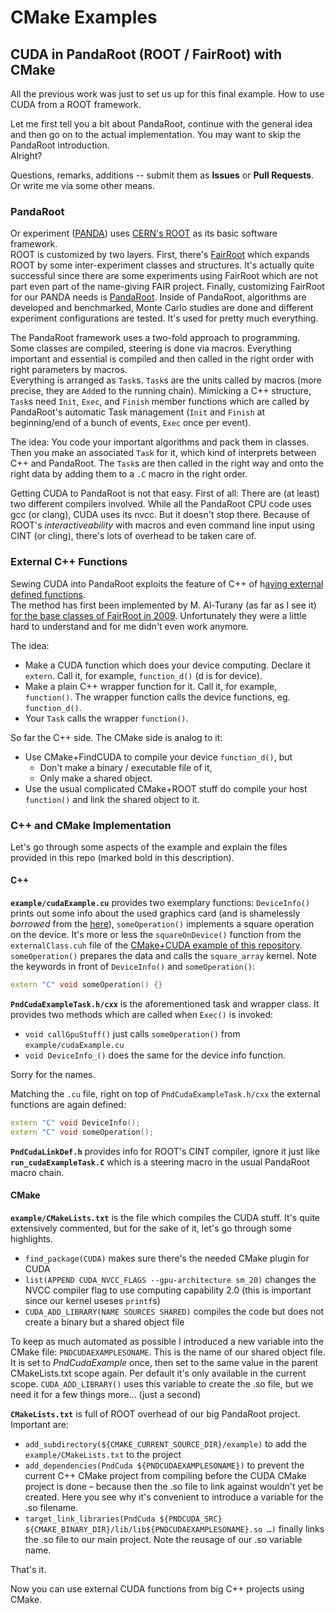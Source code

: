 # CMake Examples
## CUDA in PandaRoot (ROOT / FairRoot) with CMake

All the previous work was just to set us up for this final example. How to use CUDA from a ROOT framework.

Let me first tell you a bit about PandaRoot, continue with the general idea and then go on to the actual implementation. You may want to skip the PandaRoot introduction.  
Alright?

Questions, remarks, additions -- submit them as **Issues** or **Pull Requests**. Or write me via some other means.

### PandaRoot
Or experiment ([PANDA](http://www-panda.gsi.de)) uses [CERN's ROOT](http://root.cern.ch) as its basic software framework.  
ROOT is customized by two layers. First, there's [FairRoot](http://fairroot.gsi.de/) which expands ROOT by some inter-experiment classes and structures. It's actually quite successful since there are some experiments using FairRoot which are not part even part of the name-giving FAIR project. Finally, customizing FairRoot for our PANDA needs is [PandaRoot](http://fairroot.gsi.de/?q=node/7).
Inside of PandaRoot, algorithms are developed and benchmarked, Monte Carlo studies are done and different experiment configurations are tested. It's used for pretty much everything.

The PandaRoot framework uses a two-fold approach to programming. Some classes are compiled, steering is done via macros. Everything important and essential is compiled and then called in the right order with right parameters by macros.  
Everything is arranged as `Task`s. `Task`s are the units called by macros (more precise, they are `Add`ed to the running chain). Mimicking a C++ structure, `Task`s need `Init`, `Exec`, and `Finish` member functions which are called by PandaRoot's automatic Task management (`Init` and `Finish` at beginning/end of a bunch of events, `Exec` once per event).

The idea: You code your important algorithms and pack them in classes. Then you make an associated `Task` for it, which kind of interprets between C++ and PandaRoot. The `Task`s are then called in the right way and onto the right data by adding them to a `.C` macro in the right order. 

Getting CUDA to PandaRoot is not that easy.
First of all: There are (at least) two different compilers involved. While all the PandaRoot CPU code uses gcc (or clang), CUDA uses its nvcc. But it doesn't stop there. Because of ROOT's *interactiveability* with macros and even command line input using CINT (or cling), there's lots of overhead to be taken care of.

### External C++ Functions
Sewing CUDA into PandaRoot exploits the feature of C++ of h[aving external defined functions](http://en.wikipedia.org/wiki/External_variable).  
The method has first been implemented by M. Al-Turany (as far as I see it) [for the base classes of FairRoot in 2009](https://subversion.gsi.de/trac/fairroot/browser/fairbase/release/cuda). Unfortunately they were a little hard to understand and for me didn't even work anymore.

The idea:

 * Make a CUDA function which does your device computing. Declare it `extern`. Call it, for example, `function_d()` (d is for device).
 * Make a plain C++ wrapper function for it. Call it, for example, `function()`. The wrapper function calls the device functions, eg. `function_d()`.
 * Your `Task` calls the wrapper `function()`.

So far the C++ side. The CMake side is analog to it:

 * Use CMake+FindCUDA to compile your device `function_d()`, but
    * Don't make a binary / executable file of it,
    * Only make a shared object.
 * Use the usual complicated CMake+ROOT stuff do compile your host `function()` and link the shared object to it.

### C++ and CMake Implementation
Let's go through some aspects of the example and explain the files provided in this repo (marked bold in this description).

#### C++
**`example/cudaExample.cu`** provides two exemplary functions: `DeviceInfo()` prints out some info about the used graphics card (and is shamelessly *borrowed* from the [here](https://subversion.gsi.de/trac/fairroot/browser/fairbase/release/cuda/cuda_imp/test_lib.cu)), `someOperation()` implements a square operation on the device. It's more or less the `squareOnDevice()` function from the `externalClass.cuh` file of the [CMake+CUDA example of this repository](https://github.com/AndiH/CMake/tree/master/CMake%2BCUDA). `someOperation()` prepares the data and calls the `square_array` kernel. Note the keywords in front of `DeviceInfo()` and `someOperation()`:

```C++
extern "C" void someOperation() {}
```

**`PndCudaExampleTask.h/cxx`** is the aforementioned task and wrapper class. It provides two methods which are called when `Exec()` is invoked:

 * `void callGpuStuff()` just calls `someOperation()` from `example/cudaExample.cu`
 * `void DeviceInfo_()` does the same for the device info function.

Sorry for the names.

Matching the `.cu` file, right on top of `PndCudaExampleTask.h/cxx` the external functions are again defined:

```C++
extern "C" void DeviceInfo();
extern "C" void someOperation();
```

**`PndCudaLinkDef.h`** provides info for ROOT's CINT compiler, ignore it just like **`run_cudaExampleTask.C`** which is a steering macro in the usual PandaRoot macro chain.

#### CMake
**`example/CMakeLists.txt`** is the file which compiles the CUDA stuff. It's quite extensively commented, but for the sake of it, let's go through some highlights.

 * `find_package(CUDA)` makes sure there's the needed CMake plugin for CUDA
 * `list(APPEND CUDA_NVCC_FLAGS --gpu-architecture sm_20)` changes the NVCC compiler flag to use computing capability 2.0 (this is important since our kernel useses `printf`s)
 * `CUDA_ADD_LIBRARY(NAME SOURCES SHARED)` compiles the code but does not create a binary but a shared object file

To keep as much automated as possible I introduced a new variable into the CMake file: `PNDCUDAEXAMPLESONAME`. This is the name of our shared object file. It is set to *PndCudaExample* once, then set to the same value in the parent CMakeLists.txt scope again. Per default it's only available in the current scope. `CUDA_ADD_LIBRARY()` uses this variable to create the .so file, but we need it for a few things more… (just a second)

**`CMakeLists.txt`** is full of ROOT overhead of our big PandaRoot project. Important are:

 * `add_subdirectory(${CMAKE_CURRENT_SOURCE_DIR}/example)` to add the `example/CMakeLists.txt` to the project
 * `add_dependencies(PndCuda ${PNDCUDAEXAMPLESONAME})` to prevent the current C++ CMake project from compiling before the CUDA CMake project is done – because then the .so file to link against wouldn't yet be created. Here you see why it's convenient to introduce a variable for the .so filename.
 * `target_link_libraries(PndCuda ${PNDCUDA_SRC} ${CMAKE_BINARY_DIR}/lib/lib${PNDCUDAEXAMPLESONAME}.so …)` finally links the .so file to our main project. Note the reusage of our .so variable name.


That's it.

Now you can use external CUDA functions from big C++ projects using CMake.
